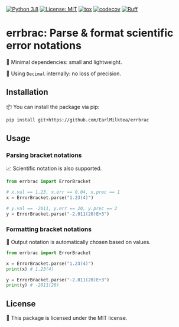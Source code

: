 [![Python 3.8](https://img.shields.io/badge/python-3.8+-blue.svg)](https://www.python.org/)
[![License: MIT](https://img.shields.io/badge/License-MIT-yellow.svg)](https://opensource.org/licenses/MIT)
[![tox](https://github.com/EarlMilktea/errbrac/actions/workflows/tox.yml/badge.svg)](https://github.com/EarlMilktea/errbrac/actions/workflows/tox.yml)
[![codecov](https://codecov.io/github/EarlMilktea/errbrac/graph/badge.svg?token=HLUVGWZW2O)](https://codecov.io/github/EarlMilktea/errbrac)
[![Ruff](https://img.shields.io/endpoint?url=https://raw.githubusercontent.com/astral-sh/ruff/main/assets/badge/v2.json)](https://github.com/astral-sh/ruff)

# errbrac: Parse & format scientific error notations

🪽 Minimal dependencies: small and lightweight.

🔢 Using `Decimal` internally: no loss of precision.

## Installation

📦 You can install the package via pip:

```bash
pip install git+https://github.com/EarlMilktea/errbrac
```

## Usage

### Parsing bracket notations

📈 Scientific notation is also supported.

```python
from errbrac import ErrorBracket

# x.val == 1.23, x.err == 0.04, x.prec == 1
x = ErrorBracket.parse("1.23(4)")

# y.val == -2011, y.err == 20, y.prec == 2
y = ErrorBracket.parse("-2.011(20)E+3")
```

### Formatting bracket notations

🤖 Output notation is automatically chosen based on values.

```python
from errbrac import ErrorBracket

x = ErrorBracket.parse("1.23(4)")
print(x) # 1.23(4)

y = ErrorBracket.parse("-2.011(20)E+3")
print(y) # -2011(20)
```

## License

📄 This package is licensed under the MIT license.
